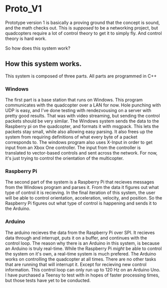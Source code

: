 # Proto_V1

Prototype version 1 is basically a proving ground that the concept is sound, and the math checks out. This is _supposed_ to be a networking project, but quadcopters require a lot of control theory to get it to simply fly. And control theory is hard work.

So how does this system work? 

## How this system works.

This system is composed of three parts. All parts are programmed in C++

### Windows

The first part is a base station that runs on Windows. This program communicates with the quadcopter over a LAN for now. Hole punching with UDP is easy, and I've done testing with rendezvousing on a server with pretty good results. That was with video streaming, but sending the control packets should be very similar. The Windows system sends the data to the Raspberry pi on the quadcopter, and formats it with msgpack. This lets the packets stay small, while also allowing easy parsing. It also frees up the system from requiring definitions of what every byte of a packet corresponds to. The windows program also uses X-Input in order to get input from an Xbox One controller. The input from the controller is translated to vector-based controls and sent across the network. For now, it's just trying to control the orientation of the multicopter. 

### Raspberry Pi

The second part of the system is a Raspberry Pi that recieves messages from the Windows program and parses it. From the data it figures out what type of control it is recieving. In the final iteration of this system, the user will be able to control orientation, acceleration, velocity, and position. So the Raspberry Pi figures out what type of control is happening and sends it to the Arduino. 

### Arduino

The arduino recieves the data from the Raspberry Pi over SPI. It recieves data through and interrupt, puts it on a buffer, and continues with the control loop. The reason why there is an Arduino in this system, is because an Arduino is truly real-time. While the Raspberry Pi _might_ be able to control the system on it's own, a real-time system is much prefered. The Arduino works on controlling the quadcopter at all times. There are no other tasks that are running that will interrupt it. Except for recieving new control information. This control loop can only run up to 120 Hz on an Arduino Uno. I have purchased a Teensy to test with in hopes of faster processing times, but those tests have yet to be conducted. 



